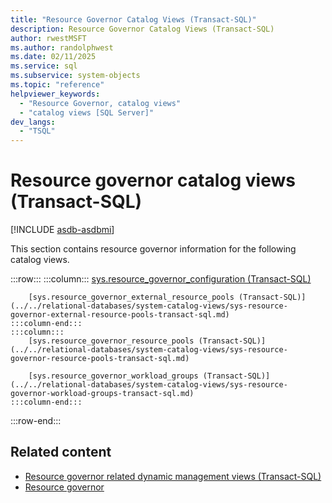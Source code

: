 ```yaml
---
title: "Resource Governor Catalog Views (Transact-SQL)"
description: Resource Governor Catalog Views (Transact-SQL)
author: rwestMSFT
ms.author: randolphwest
ms.date: 02/11/2025
ms.service: sql
ms.subservice: system-objects
ms.topic: "reference"
helpviewer_keywords:
  - "Resource Governor, catalog views"
  - "catalog views [SQL Server]"
dev_langs:
  - "TSQL"
---
```


# Resource governor catalog views (Transact-SQL)

[!INCLUDE [asdb-asdbmi](../../includes/applies-to-version/asdb-asdbmi.md)]

This section contains resource governor information for the following catalog views.

:::row:::
    :::column:::
        [sys.resource_governor_configuration (Transact-SQL)](../../relational-databases/system-catalog-views/sys-resource-governor-configuration-transact-sql.md)
        
        [sys.resource_governor_external_resource_pools (Transact-SQL)](../../relational-databases/system-catalog-views/sys-resource-governor-external-resource-pools-transact-sql.md)
    :::column-end:::
    :::column:::
        [sys.resource_governor_resource_pools (Transact-SQL)](../../relational-databases/system-catalog-views/sys-resource-governor-resource-pools-transact-sql.md)
        
        [sys.resource_governor_workload_groups (Transact-SQL)](../../relational-databases/system-catalog-views/sys-resource-governor-workload-groups-transact-sql.md)
    :::column-end:::
:::row-end:::

## Related content

- [Resource governor related dynamic management views (Transact-SQL)](../../relational-databases/system-dynamic-management-views/resource-governor-related-dynamic-management-views-transact-sql.md)   
- [Resource governor](../../relational-databases/resource-governor/resource-governor.md)  
